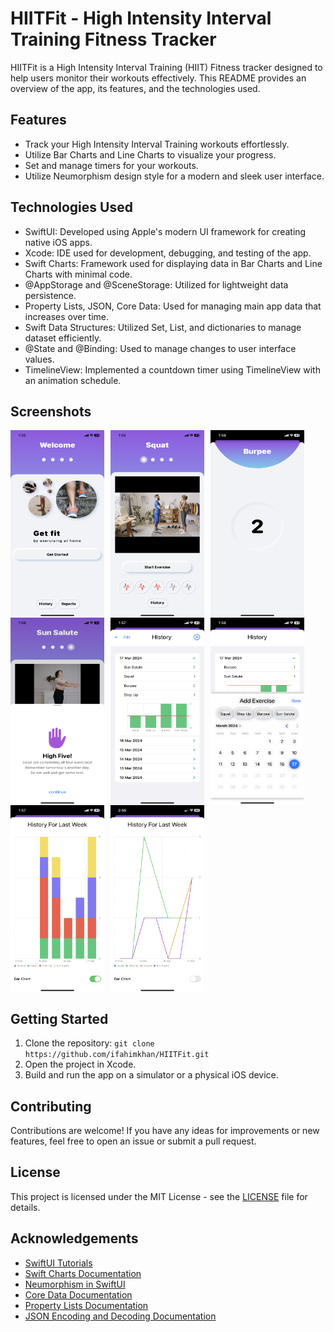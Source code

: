 <!DOCTYPE html>
<html lang="en">
<body>

  <h1>HIITFit - High Intensity Interval Training Fitness Tracker</h1>

  <p>HIITFit is a High Intensity Interval Training (HIIT) Fitness tracker designed to help users monitor their workouts effectively. This README provides an overview of the app, its features, and the technologies used.</p>

  <h2>Features</h2>
  <ul>
    <li>Track your High Intensity Interval Training workouts effortlessly.</li>
    <li>Utilize Bar Charts and Line Charts to visualize your progress.</li>
    <li>Set and manage timers for your workouts.</li>
    <li>Utilize Neumorphism design style for a modern and sleek user interface.</li>
  </ul>

  <h2>Technologies Used</h2>
  <ul>
    <li>SwiftUI: Developed using Apple's modern UI framework for creating native iOS apps.</li>
    <li>Xcode: IDE used for development, debugging, and testing of the app.</li>
    <li>Swift Charts: Framework used for displaying data in Bar Charts and Line Charts with minimal code.</li>
    <li>@AppStorage and @SceneStorage: Utilized for lightweight data persistence.</li>
    <li>Property Lists, JSON, Core Data: Used for managing main app data that increases over time.</li>
    <li>Swift Data Structures: Utilized Set, List, and dictionaries to manage dataset efficiently.</li>
    <li>@State and @Binding: Used to manage changes to user interface values.</li>
    <li>TimelineView: Implemented a countdown timer using TimelineView with an animation schedule.</li>
  </ul>

  <h2>Screenshots</h2>
<div style="display: flex; flex-wrap: wrap;">
  <img src="/screenshots/welcome.png" alt="Screenshot 1" width="150" height="300" style="margin-right: 10px;">
  <img src="/screenshots/exercise.png" alt="Screenshot 2" width="150" height="300" style="margin-right: 10px;">
  <img src="/screenshots/timer.png" alt="Screenshot 3" width="150" height="300" style="margin-right: 10px;">
  <img src="/screenshots/success.png" alt="Screenshot 4" width="150" height="300" style="margin-right: 10px;">
  <img src="/screenshots/history.png" alt="Screenshot 5" width="150" height="300" style="margin-right: 10px;">
  <img src="/screenshots/edithistory.png" alt="Screenshot 6" width="150" height="300" style="margin-right: 10px;">
  <img src="/screenshots/reports.png" alt="Screenshot 7" width="150" height="300" style="margin-right: 10px;">
  <img src="/screenshots/linechart.png" alt="Screenshot 7" width="150" height="300" style="margin-right: 10px;">
</div>


  <h2>Getting Started</h2>
  <ol>
    <li>Clone the repository: <code>git clone https://github.com/ifahimkhan/HIITFit.git</code></li>
    <li>Open the project in Xcode.</li>
    <li>Build and run the app on a simulator or a physical iOS device.</li>
  </ol>

  <h2>Contributing</h2>
  <p>Contributions are welcome! If you have any ideas for improvements or new features, feel free to open an issue or submit a pull request.</p>

  <h2>License</h2>
  <p>This project is licensed under the MIT License - see the <a href="LICENSE">LICENSE</a> file for details.</p>

 
  <h2>Acknowledgements</h2>
  <ul>
    <li><a href="https://developer.apple.com/tutorials/swiftui">SwiftUI Tutorials</a></li>
    <li><a href="https://github.com/danielgindi/Charts">Swift Charts Documentation</a></li>
    <li><a href="https://swiftwithmajid.com/2020/10/28/neumorphism-in-swiftui/">Neumorphism in SwiftUI</a></li>
    <li><a href="https://developer.apple.com/documentation/coredata">Core Data Documentation</a></li>
    <li><a href="https://developer.apple.com/documentation/foundation/propertylistserialization">Property Lists Documentation</a></li>
    <li><a href="https://developer.apple.com/documentation/foundation/jsonencoder">JSON Encoding and Decoding Documentation</a></li>
  </ul>

</body>
</html>
